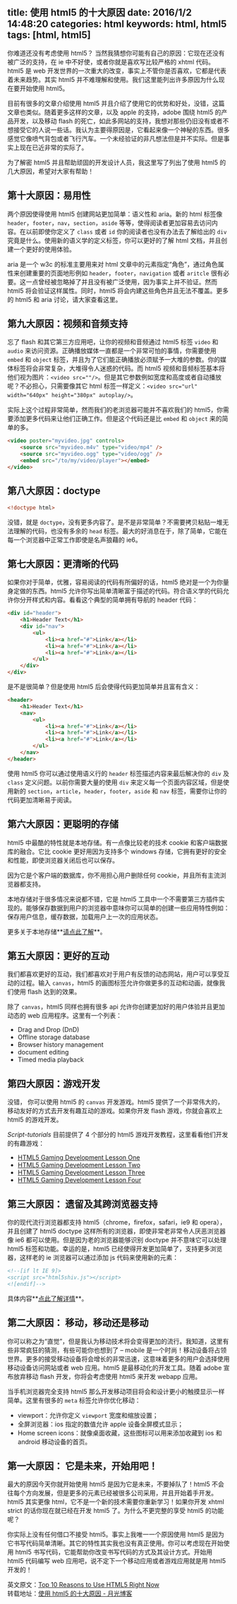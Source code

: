 title: 使用 html5 的十大原因
date: 2016/1/2 14:48:20
categories: html
keywords: html, html5
tags: [html, html5]
---

你难道还没有考虑使用 html5？ 当然我猜想你可能有自己的原因：它现在还没有被广泛的支持，在 ie 中不好使，或者你就是喜欢写比较严格的 xhtml 代码。html5 是 web 开发世界的一次重大的改变，事实上不管你是否喜欢，它都是代表着未来趋势。其实 html5 并不难理解和使用。我们这里能列出许多原因为什么现在要开始使用 html5。

目前有很多的文章介绍使用 html5 并且介绍了使用它的优势和好处，没错，这篇文章也类似。随着更多这样的文章，以及 apple 的支持，adobe 围绕 html5 的产品开发，以及移动 flash 的死亡，如此多网站的支持，我想对那些仍旧没有或者不想接受它的人说一些话。我认为主要得原因是，它看起来像一个神秘的东西。很多感觉它像喷气背包或者飞行汽车。一个未经验证的非凡想法但是并不实际。但是事实上现在已近非常的实际了。

为了解密 html5 并且帮助顽固的开发设计人员，我这里写了列出了使用 html5 的几大原因，希望对大家有帮助！

<!--more-->

## 第十大原因：易用性 ##

两个原因使得使用 html5 创建网站更加简单：语义性和 aria。新的 html 标签像 `header`，`footer`，`nav`，`section`，`aside` 等等，使得阅读者更加容易去访问内容。在以前即使你定义了 `class` 或者 `id` 你的阅读者也没有办法去了解给出的 `div` 究竟是什么。使用新的语义学的定义标签，你可以更好的了解 html 文档，并且创建一个更好的使用体验。

aria 是一个 w3c 的标准主要用来对 html 文章中的元素指定“角色”，通过角色属性来创建重要的页面地形例如 `header`，`footer`，`navigation` 或者 `aritcle` 很有必要。这一点曾经被忽略掉了并且没有被广泛使用，因为事实上并不验证。然而 html5 将会验证这样属性。同时，html5 将会内建这些角色并且无法不覆盖。更多的 html5 和 aria 讨论，请大家查看这里。

## 第九大原因：视频和音频支持 ##

忘了 flash 和其它第三方应用吧，让你的视频和音频通过 html5 标签 `video` 和 `audio` 来访问资源。正确播放媒体一直都是一个非常可怕的事情，你需要使用 `embed` 和 `object` 标签，并且为了它们能正确播放必须赋予一大堆的参数。你的媒体标签将会非常复杂，大堆得令人迷惑的代码。而 html5 视频和音频标签基本将他们视为图片：`<video src=""/>`。但是其它参数例如宽度和高度或者自动播放呢？不必担心，只需要像其它 html 标签一样定义：`<video src="url" width="640px" height="380px" autoplay/>`。

实际上这个过程非常简单，然而我们的老浏览器可能并不喜欢我们的 html5，你需要添加更多代码来让他们正确工作。但是这个代码还是比 `embed` 和 `object` 来的简单的多。

``` html
<video poster="myvideo.jpg" controls>
    <source src="myvideo.m4v" type="video/mp4" />
    <source src="myvideo.ogg" type="video/ogg" />
    <embed src="/to/my/video/player"></embed>
</video>
```

## 第八大原因：doctype ##

``` html
<!doctype html>
```

没错，就是 `doctype`，没有更多内容了。是不是非常简单？不需要拷贝粘贴一堆无法理解的代码，也没有多余的 `head` 标签。最大的好消息在于，除了简单，它能在每一个浏览器中正常工作即使是名声狼藉的 ie6。

## 第七大原因：更清晰的代码 ##

如果你对于简单，优雅，容易阅读的代码有所偏好的话，html5 绝对是一个为你量身定做的东西。html5 允许你写出简单清晰富于描述的代码。符合语义学的代码允许你分开样式和内容。看看这个典型的简单拥有导航的 header 代码：

``` html
<div id="header">
    <h1>Header Text</h1>
    <div id="nav">
        <ul>
            <li><a href="#">Link</a></li>
            <li><a href="#">Link</a></li>
            <li><a href="#">Link</a></li>
        </ul>
    </div>
</div>
```

是不是很简单？但是使用 html5 后会使得代码更加简单并且富有含义：

``` html
<header>
    <h1>Header Text</h1>
    <nav>
        <ul>
            <li><a href="#">Link</a></li>
            <li><a href="#">Link</a></li>
            <li><a href="#">Link</a></li>
        </ul>
    </nav>
</header>
```

使用 html5 你可以通过使用语义行的 `header` 标签描述内容来最后解决你的 `div` 及 `class` 定义问题。以前你需要大量的使用 `div` 来定义每一个页面内容区域，但是使用新的 `section`，`article`，`header`，`footer`，`aside` 和 `nav` 标签，需要你让你的代码更加清晰易于阅读。

## 第六大原因：更聪明的存储 ##

html5 中最酷的特性就是本地存储。有一点像比较老的技术 cookie 和客户端数据库的融合。它比 cookie 更好用因为支持多个 windows 存储，它拥有更好的安全和性能，即使浏览器关闭后也可以保存。

因为它是个客户端的数据库，你不用担心用户删除任何 cookie，并且所有主流浏览器都支持。

本地存储对于很多情况来说都不错，它是 html5 工具中一个不需要第三方插件实现的。能够保存数据到用户的浏览器中意味你可以简单的创建一些应用特性例如：保存用户信息，缓存数据，加载用户上一次的应用状态。

更多关于本地存储**[请点此了解](http://zhuyujia.github.io/2015/12/html5-local-storage.html)**。

## 第五大原因：更好的互动 ##

我们都喜欢更好的互动，我们都喜欢对于用户有反馈的动态网站，用户可以享受互动的过程。输入 `canvas`，html5 的画图标签允许你做更多的互动和动画，就像我们使用 flash 达到的效果。

除了 `canvas`，html5 同样也拥有很多 api 允许你创建更加好的用户体验并且更加动态的 web 应用程序。这里有一个列表：

- Drag and Drop (DnD)
- Offline storage database
- Browser history management
- document editing
- Timed media playback

## 第四大原因：游戏开发 ##

没错， 你可以使用 html5 的 `canvas` 开发游戏。html5 提供了一个非常伟大的，移动友好的方式去开发有趣互动的游戏。如果你开发 flash 游戏，你就会喜欢上 html5 的游戏开发。

*Script-tutorials* 目前提供了 4 个部分的 html5 游戏开发教程，这里看看他们开发的有趣游戏：

- [HTML5 Gaming Development Lesson One](https://www.script-tutorials.com/html5-game-development-lesson-1/)
- [HTML5 Gaming Development Lesson Two](https://www.script-tutorials.com/html5-game-development-lesson-2/)
- [HTML5 Gaming Development Lesson Three](https://www.script-tutorials.com/html5-game-development-lesson-3/)
- [HTML5 Gaming Development Lesson Four](https://www.script-tutorials.com/html5-game-development-lesson-4/)

## 第三大原因： 遗留及其跨浏览器支持 ##

你的现代流行浏览器都支持 html5（chrome，firefox，safari，ie9 和 opera），并且创建了 html5 doctype 这样所有的浏览器，即使非常老非常令人厌恶浏览器像 ie6 都可以使用。但是因为老的浏览器能够识别 doctype 并不意味它可以处理 html5 标签和功能。幸运的是，html5 已经使得开发更加简单了，支持更多浏览器，这样老的 ie 浏览器可以通过添加 js 代码来使用新的元素：

``` html
<!--[if lt IE 9]>
<script src="html5shiv.js"></script>
<![endif]-->
```

具体内容**[点此了解详情](http://zhuyujia.github.io/2015/12/let-ie-support-html5-tags.html)**。

## 第二大原因： 移动，移动还是移动 ##

你可以称之为“直觉”，但是我认为移动技术将会变得更加的流行。我知道，这里有些非常疯狂的猜测，有些可能你也想到了 – mobile 是一个时尚！移动设备将占领世界。更多的接受移动设备将会增长的非常迅速，这意味着更多的用户会选择使用移动设备访问网站或者 web 应用。html5 是最移动化的开发工具。随着 adobe 宣布放弃移动 flash 开发，你将会考虑使用 html5 来开发 webapp 应用。

当手机浏览器完全支持 html5 那么开发移动项目将会和设计更小的触摸显示一样简单。这里有很多的 `meta` 标签允许你优化移动：

- viewport：允许你定义 `viewport` 宽度和缩放设置；
- 全屏浏览器：ios 指定的数值允许 apple 设备全屏模式显示；
- Home screen icons：就像桌面收藏，这些图标可以用来添加收藏到 ios 和 android 移动设备的首页。

## 第一大原因： 它是未来，开始用吧！ ##

最大的原因今天你就开始使用 html5 是因为它是未来，不要掉队了！html5 不会往每个方向发展，但是更多的元素已经被很多公司采用，并且开始着手开发。html5 其实更像 html，它不是一个新的技术需要你重新学习！如果你开发 xhtml strict 的话你现在就已经在开发 html5 了。为什么不更完整的享受 html5 的功能呢？

你实际上没有任何借口不接受 html5。事实上我唯一一个原因使用 html5 是因为它书写代码简单清晰。其它的特性其实我也没有真正使用。你可以考虑现在开始使用 html5 书写代码，它能帮助你改变书写代码的方式及其设计方式。开始用 html5 代码编写 web 应用吧，说不定下一个移动应用或者游戏应用就是用 html5 开发的！

英文原文：[Top 10 Reasons to Use HTML5 Right Now](http://tympanus.net/codrops/2011/11/24/top-10-reasons-to-use-html5-right-now/)  
转载地址：[使用 html5 的十大原因 - 月光博客](http://www.williamlong.info/archives/3024.html)